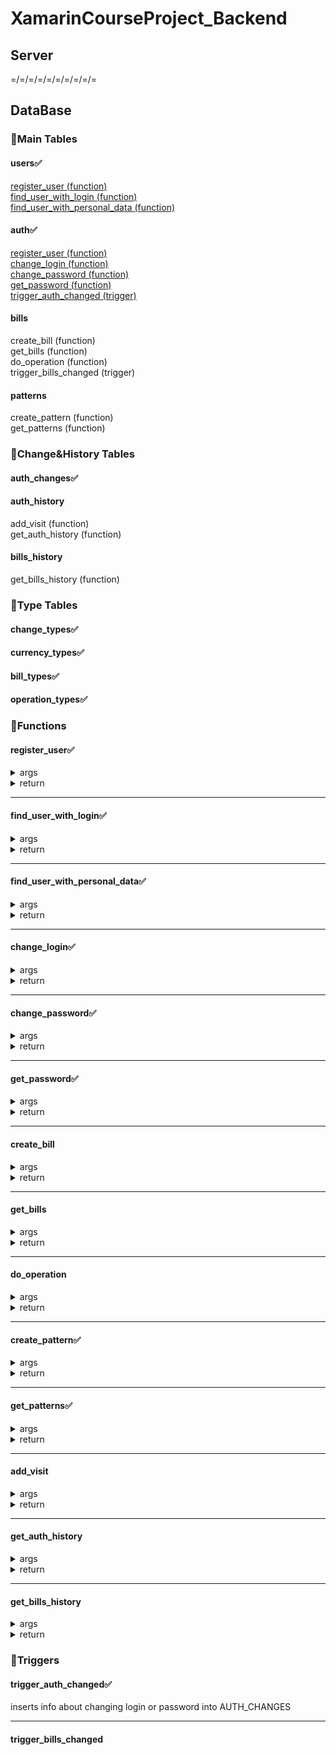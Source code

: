 # XamarinCourseProject_Backend
## Server
=/=/=/=/=/=/=/=/=/=
## DataBase
### :star2:Main Tables
#### users:white_check_mark:    
[register_user (function)](#register_userwhite_check_mark)    
[find_user_with_login (function)](#find_user_with_loginwhite_check_mark)    
[find_user_with_personal_data (function)](#find_user_with_personal_datawhite_check_mark)    
#### auth:white_check_mark:    
[register_user (function)](#register_userwhite_check_mark)    
[change_login (function)](#change_loginwhite_check_mark)    
[change_password (function)](#change_passwordwhite_check_mark)    
[get_password (function)](#get_passwordwhite_check_mark)    
[trigger_auth_changed (trigger)](#trigger_auth_changedwhite_check_mark)    
#### bills
create_bill (function)    
get_bills (function)    
do_operation (function)    
trigger_bills_changed (trigger)    
#### patterns
create_pattern (function)   
get_patterns (function)

### :star2:Change&History Tables
#### auth_changes:white_check_mark:  
#### auth_history
add_visit (function)    
get_auth_history (function)
#### bills_history
get_bills_history (function)

### :star2:Type Tables
#### change_types:white_check_mark:    
#### currency_types:white_check_mark:    
#### bill_types:white_check_mark:    
#### operation_types:white_check_mark:    
 
### :star2:Functions
#### register_user:white_check_mark:
<details>
  <summary>args</summary>
  
  new_first_name VARCHAR(30),    
  new_surname VARCHAR(30),    
  new_date_of_birth VARCHAR(10),    
  new_phone VARCHAR(10),    
  new_pass_series VARCHAR(6),    
  new_pass_number VARCHAR(8),    
  new_login VARCHAR(16),    
  new_user_password VARCHAR(16),    
  new_patronymic VARCHAR(30) default NULL  
  
</details>    
<details>
  <summary>return</summary>
  
  0 - success    
  1 - already registered    
  2 - login is already taken   
  
</details>

***
#### find_user_with_login:white_check_mark:  
<details>
  <summary>args</summary>
  
  input_login VARCHAR(16)   
  
</details>    
<details>
  <summary>return</summary>
  
  {    
  login VARCHAR(16),    
  first_name VARCHAR(30),    
  surname VARCHAR(30),    
  patronymic VARCHAR(30),    
  date_of_birth VARCHAR(10),    
  phone VARCHAR(10),    
  pass_series VARCHAR(6),    
  pass_number VARCHAR(8)    
  }    
  
</details>

***
#### find_user_with_personal_data:white_check_mark:  
<details>
  <summary>args</summary>
  
  input_first_name VARCHAR(30),    
  input_surname VARCHAR(30),    
  input_pass_series VARCHAR(6),    
  input_pass_number VARCHAR(8)  
  
</details>  
<details>
  <summary>return</summary>
  
  {    
  login VARCHAR(16),    
  first_name VARCHAR(30),    
  surname VARCHAR(30),    
  patronymic VARCHAR(30),    
  date_of_birth VARCHAR(10),    
  phone VARCHAR(10),    
  pass_series VARCHAR(6),    
  pass_number VARCHAR(8)    
}   
  
</details>

***
#### change_login:white_check_mark:    
<details>
  <summary>args</summary>
  
  input_login VARCHAR(16),    
  new_login VARCHAR(16)    
  
</details>  
<details>
  <summary>return</summary>
  
  0 - success    
  1 - logins are equal    
  2 - login is already taken    
  3 - wrong login  
  
</details>

***
#### change_password:white_check_mark:    
<details>
  <summary>args</summary>
  
  input_login VARCHAR(16),    
  new_password VARCHAR(16)  
  
</details>
<details>
  <summary>return</summary>
  
  0 - success    
  1 - passwords are equal    
  2 - wrong login 
  
</details>

***
#### get_password:white_check_mark:    
<details>
  <summary>args</summary>
  
  input_login VARCHAR(16)  
  
</details>
<details>
  <summary>return</summary>
  
  user_password VARCHAR(16) - success    
  ERR - wrong login   
  
</details>

***
#### create_bill
<details>
  <summary>args</summary>
  
    -
  
</details>
<details>
  <summary>return</summary>
  
  -
  
</details>

***
#### get_bills
<details>
  <summary>args</summary>
  
    -
  
</details>
<details>
  <summary>return</summary>
  
  -
  
</details>

***
#### do_operation
<details>
  <summary>args</summary>
  
    -
  
</details>
<details>
  <summary>return</summary>
  
  -
  
</details>

***
#### create_pattern:white_check_mark:    
<details>
  <summary>args</summary>
  
  input_user_id INT,    
  input_pattern_name VARCHAR(20),   
  input_bill_number VARCHAR(20),    
  input_amount INT
  
</details>
<details>
  <summary>return</summary>
  
  0 - success   
  1 - exists    
  2 - wrong bill number
  
</details>

***
#### get_patterns:white_check_mark:  
<details>
  <summary>args</summary>
  
  input_user_id INT
  
</details>
<details>
  <summary>return</summary>
  
  {
  user_id INT,    
	 pattern_name VARCHAR(20),    
	 bill_number VARCHAR(20),    
	 amount INT    
  }
  
</details>

***
#### add_visit
<details>
  <summary>args</summary>
  
    -
  
</details>
<details>
  <summary>return</summary>
  
  -
  
</details>

***
#### get_auth_history
<details>
  <summary>args</summary>
  
    -
  
</details>
<details>
  <summary>return</summary>
  
  -
  
</details>

***
#### get_bills_history
<details>
  <summary>args</summary>
  
    -
  
</details>
<details>
  <summary>return</summary>
  
  -
  
</details>  

### :star2:Triggers
#### trigger_auth_changed:white_check_mark:     
inserts info about changing login or password into AUTH_CHANGES    
____
#### trigger_bills_changed
